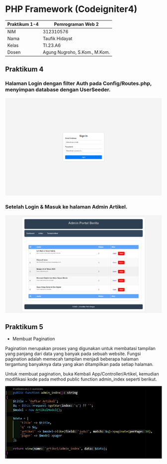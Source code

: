 # PHP Framework (Codeigniter4)
| Praktikum 1-4  |  Pemrograman Web 2  
|-------|---------
| NIM   | 312310576
| Nama  | Taufik Hidayat
| Kelas | TI.23.A6
| Dosen |  Agung Nugroho, S.Kom., M.Kom.

## Praktikum 4
### Halaman Login dengan filter Auth pada Config/Routes.php, menyimpan database dengan UserSeeder.

![image](ss25.png)

### Setelah Login & Masuk ke halaman Admin Artikel.

![image](ss26.png)

## Praktikum 5
- Membuat Pagination

Pagination merupakan proses yang digunakan untuk membatasi tampilan yang panjang
dari data yang banyak pada sebuah website. Fungsi pagination adalah memecah tampilan
menjadi beberapa halaman tergantung banyaknya data yang akan ditampilkan pada
setiap halaman.

Untuk membuat pagination, buka Kembali App/Controller/Artikel, kemudian modifikasi kode
pada method public function admin_index seperti berikut.

![image](ss/ssp5_2.png)
